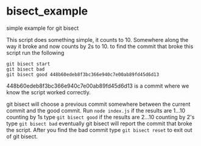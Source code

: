 # bisect_example

simple example for git bisect

This script does something simple, it counts to 10. Somewhere along the way it broke and now counts by 2s to 10. to find the commit that broke this script run the following

```
git bisect start
git bisect bad
git bisect good 448b60edeb8f3bc366e940c7e00ab89fd45d6d13
```

448b60edeb8f3bc366e940c7e00ab89fd45d6d13 is a commit where we know the script worked correctly.

git bisect will choose a previous commit somewhere between the current commit and the good commit. Run `node index.js` if the results are 1...10 counting by 1s type `git bisect good` if the results are 2...10 counting by 2's type `git bisect bad` eventually git bisect will report the commit that broke the script. After you find the bad commit type `git bisect reset` to exit out of git bisect. 